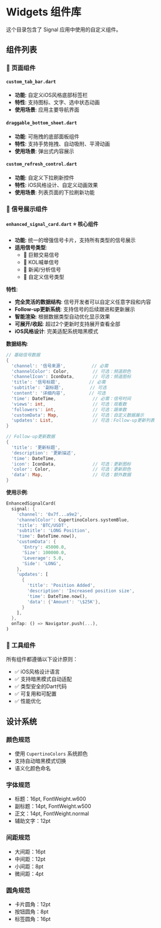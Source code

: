 # Widgets 组件库

这个目录包含了 Signal 应用中使用的自定义组件。

## 组件列表

### 📱 页面组件

#### `custom_tab_bar.dart`
- **功能**: 自定义iOS风格底部标签栏
- **特性**: 支持图标、文字、选中状态动画
- **使用场景**: 应用主要导航界面

#### `draggable_bottom_sheet.dart`
- **功能**: 可拖拽的底部面板组件
- **特性**: 支持手势拖拽、自动吸附、平滑动画
- **使用场景**: 弹出式内容展示

#### `custom_refresh_control.dart`
- **功能**: 自定义下拉刷新控件
- **特性**: iOS风格设计、自定义动画效果
- **使用场景**: 列表页面的下拉刷新功能

### 🎯 信号展示组件

#### `enhanced_signal_card.dart` ⭐ 核心组件
- **功能**: 统一的增强信号卡片，支持所有类型的信号展示
- **适用信号类型**:
  - 🐋 巨鲸交易信号
  - 👑 KOL喊单信号  
  - 📰 新闻/分析信号
  - 🔔 自定义信号类型

**特性**:
- **完全灵活的数据结构**: 信号开发者可以自定义任意字段和内容
- **Follow-up更新系统**: 支持信号的后续跟进和更新展示
- **智能渲染**: 根据数据类型自动优化显示效果
- **可展开/收起**: 超过2个更新时支持展开查看全部
- **iOS风格设计**: 完美适配系统暗黑模式

**数据结构**:
```dart
// 基础信号数据
{
  'channel': '信号来源',          // 必需
  'channelColor': Color,         // 可选：频道颜色
  'channelIcon': IconData,       // 可选：频道图标
  'title': '信号标题',           // 必需
  'subtitle': '副标题',          // 可选
  'content': '详细内容',         // 可选
  'time': DateTime,              // 必需：信号时间
  'views': int,                  // 可选：观看数
  'followers': int,              // 可选：跟单数
  'customData': Map,             // 可选：自定义数据展示
  'updates': List,               // 可选：Follow-up更新列表
}

// Follow-up更新数据
{
  'title': '更新标题',
  'description': '更新描述',
  'time': DateTime,
  'icon': IconData,              // 可选：更新图标
  'color': Color,                // 可选：更新颜色
  'data': Map,                   // 可选：额外数据
}
```

**使用示例**:
```dart
EnhancedSignalCard(
  signal: {
    'channel': '0x7f...a9e2',
    'channelColor': CupertinoColors.systemBlue,
    'title': 'BTC/USDT',
    'subtitle': 'LONG Position',
    'time': DateTime.now(),
    'customData': {
      'Entry': 45000.0,
      'Size': 100000.0,
      'Leverage': 5.0,
      'Side': 'LONG',
    },
    'updates': [
      {
        'title': 'Position Added',
        'description': 'Increased position size',
        'time': DateTime.now(),
        'data': {'Amount': '\$25K'},
      }
    ],
  },
  onTap: () => Navigator.push(...),
)
```

### 🔧 工具组件

所有组件都遵循以下设计原则：
- ✅ iOS风格设计语言
- ✅ 支持暗黑模式自动适配
- ✅ 类型安全的Dart代码
- ✅ 可复用和可配置
- ✅ 性能优化

## 设计系统

### 颜色规范
- 使用 `CupertinoColors` 系统颜色
- 支持自动暗黑模式切换
- 语义化颜色命名

### 字体规范
- 标题：16pt, FontWeight.w600
- 副标题：14pt, FontWeight.w500  
- 正文：14pt, FontWeight.normal
- 辅助文字：12pt

### 间距规范
- 大间距：16pt
- 中间距：12pt
- 小间距：8pt
- 微间距：4pt

### 圆角规范
- 卡片圆角：12pt
- 按钮圆角：8pt
- 标签圆角：16pt